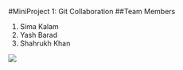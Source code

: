 #MiniProject 1: Git Collaboration
##Team Members
1. Sima Kalam
2. Yash Barad
3. Shahrukh Khan

![](/Images/GitCollab.jpeg)
